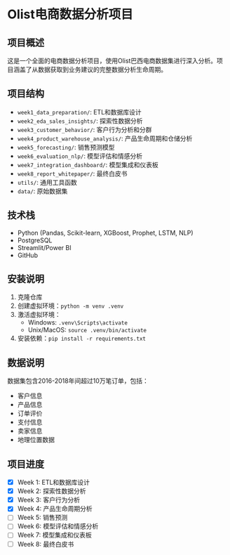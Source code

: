 # Olist电商数据分析项目

## 项目概述
这是一个全面的电商数据分析项目，使用Olist巴西电商数据集进行深入分析。项目涵盖了从数据获取到业务建议的完整数据分析生命周期。

## 项目结构
- `week1_data_preparation/`: ETL和数据库设计
- `week2_eda_sales_insights/`: 探索性数据分析
- `week3_customer_behavior/`: 客户行为分析和分群
- `week4_product_warehouse_analysis/`: 产品生命周期和仓储分析
- `week5_forecasting/`: 销售预测模型
- `week6_evaluation_nlp/`: 模型评估和情感分析
- `week7_integration_dashboard/`: 模型集成和仪表板
- `week8_report_whitepaper/`: 最终白皮书
- `utils/`: 通用工具函数
- `data/`: 原始数据集

## 技术栈
- Python (Pandas, Scikit-learn, XGBoost, Prophet, LSTM, NLP)
- PostgreSQL
- Streamlit/Power BI
- GitHub

## 安装说明
1. 克隆仓库
2. 创建虚拟环境：`python -m venv .venv`
3. 激活虚拟环境：
   - Windows: `.venv\Scripts\activate`
   - Unix/MacOS: `source .venv/bin/activate`
4. 安装依赖：`pip install -r requirements.txt`

## 数据说明
数据集包含2016-2018年间超过10万笔订单，包括：
- 客户信息
- 产品信息
- 订单评价
- 支付信息
- 卖家信息
- 地理位置数据

## 项目进度
- [x] Week 1: ETL和数据库设计
- [x] Week 2: 探索性数据分析
- [x] Week 3: 客户行为分析
- [x] Week 4: 产品生命周期分析
- [ ] Week 5: 销售预测
- [ ] Week 6: 模型评估和情感分析
- [ ] Week 7: 模型集成和仪表板
- [ ] Week 8: 最终白皮书
